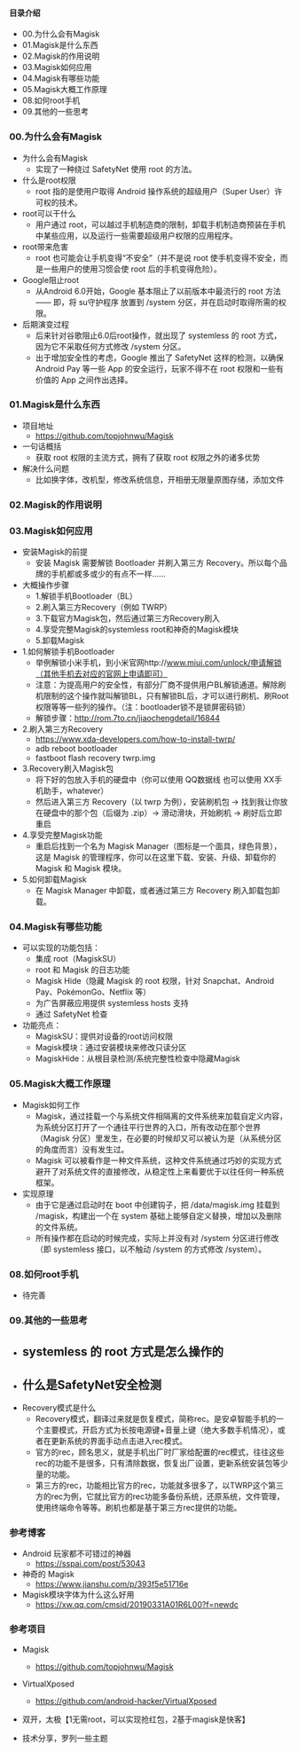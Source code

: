 #### 目录介绍
- 00.为什么会有Magisk
- 01.Magisk是什么东西
- 02.Magisk的作用说明
- 03.Magisk如何应用
- 04.Magisk有哪些功能
- 05.Magisk大概工作原理
- 08.如何root手机
- 09.其他的一些思考



### 00.为什么会有Magisk
- 为什么会有Magisk
    - 实现了一种绕过 SafetyNet 使用 root 的方法。
- 什么是root权限
    - root 指的是使用户取得 Android 操作系统的超级用户（Super User）许可权的技术。
- root可以干什么
    - 用户通过 root，可以越过手机制造商的限制，卸载手机制造商预装在手机中某些应用，以及运行一些需要超级用户权限的应用程序。
- root带来危害
    - root 也可能会让手机变得“不安全”（并不是说 root 使手机变得不安全，而是一些用户的使用习惯会使 root 后的手机变得危险）。
- Google阻止root
    - 从Android 6.0开始，Google 基本阻止了以前版本中最流行的 root 方法 —— 即，将 su守护程序 放置到 /system 分区，并在启动时取得所需的权限。
- 后期演变过程
    - 后来针对谷歌阻止6.0后root操作，就出现了 systemless 的 root 方式，因为它不采取任何方式修改 /system 分区。
    - 出于增加安全性的考虑，Google 推出了 SafetyNet 这样的检测，以确保 Android Pay 等一些 App 的安全运行，玩家不得不在 root 权限和一些有价值的 App 之间作出选择。



### 01.Magisk是什么东西
- 项目地址
    - https://github.com/topjohnwu/Magisk
- 一句话概括
    - 获取 root 权限的主流方式，拥有了获取 root 权限之外的诸多优势
- 解决什么问题
    - 比如换字体，改机型，修改系统信息，开相册无限量原图存储，添加文件



### 02.Magisk的作用说明



### 03.Magisk如何应用
- 安装Magisk的前提
    - 安装 Magisk 需要解锁 Bootloader 并刷入第三方 Recovery。所以每个品牌的手机都或多或少的有点不一样……
- 大概操作步骤
    - 1.解锁手机Bootloader（BL）
    - 2.刷入第三方Recovery（例如 TWRP）
    - 3.下载官方Magisk包，然后通过第三方Recovery刷入
    - 4.享受完整Magisk的systemless root和神奇的Magisk模块
    - 5.卸载Magisk
- 1.如何解锁手机Bootloader
    - 举例解锁小米手机，到小米官网http://www.miui.com/unlock/申请解锁（其他手机去对应的官网上申请即可）
    - 注意：为提高用户的安全性，有部分厂商不提供用户BL解锁通道。解除刷机限制的这个操作就叫解锁BL，只有解锁BL后，才可以进行刷机、刷Root权限等等一些列的操作。（注：bootloader锁不是锁屏密码锁）
    - 解锁步骤：http://rom.7to.cn/jiaochengdetail/16844
- 2.刷入第三方Recovery
    - https://www.xda-developers.com/how-to-install-twrp/
    - adb reboot bootloader
    - fastboot flash recovery twrp.img
- 3.Recovery刷入Magisk包
    - 将下好的包放入手机的硬盘中（你可以使用 QQ数据线 也可以使用 XX手机助手，whatever）
    - 然后进入第三方 Recovery（以 twrp 为例），安装刷机包 -> 找到我让你放在硬盘中的那个包（后缀为 .zip）-> 滑动滑块，开始刷机 -> 刷好后立即重启
- 4.享受完整Magisk功能
    - 重启后找到一个名为 Magisk Manager（图标是一个面具，绿色背景），这是 Magisk 的管理程序，你可以在这里下载、安装、升级、卸载你的 Magisk 和 Magisk 模块。
- 5.如何卸载Magisk
    - 在 Magisk Manager 中卸载，或者通过第三方 Recovery 刷入卸载包卸载。


### 04.Magisk有哪些功能
- 可以实现的功能包括：
    - 集成 root（MagiskSU）
    - root 和 Magisk 的日志功能
    - Magisk Hide（隐藏 Magisk 的 root 权限，针对 Snapchat、Android Pay、PokémonGo、Netflix 等）
    - 为广告屏蔽应用提供 systemless hosts 支持
    - 通过 SafetyNet 检查
- 功能亮点：
    - MagiskSU：提供对设备的root访问权限
    - Magisk模块：通过安装模块来修改只读分区
    - MagiskHide：从根目录检测/系统完整性检查中隐藏Magisk



### 05.Magisk大概工作原理
- Magisk如何工作
    - Magisk，通过挂载一个与系统文件相隔离的文件系统来加载自定义内容，为系统分区打开了一个通往平行世界的入口，所有改动在那个世界（Magisk 分区）里发生，在必要的时候却又可以被认为是（从系统分区的角度而言）没有发生过。
    - Magisk 可以被看作是一种文件系统，这种文件系统通过巧妙的实现方式避开了对系统文件的直接修改，从稳定性上来看要优于以往任何一种系统框架。
- 实现原理
    - 由于它是通过启动时在 boot 中创建钩子，把 /data/magisk.img 挂载到 /magisk，构建出一个在 system 基础上能够自定义替换，增加以及删除的文件系统。
    - 所有操作都在启动的时候完成，实际上并没有对 /system 分区进行修改（即 systemless 接口，以不触动 /system 的方式修改 /system）。



### 08.如何root手机
- 待完善



### 09.其他的一些思考
- systemless 的 root 方式是怎么操作的
    - 
- 什么是SafetyNet安全检测
    - 
- Recovery模式是什么
    - Recovery模式，翻译过来就是恢复模式，简称rec。是安卓智能手机的一个主要模式，开启方式为长按电源键+音量上键（绝大多数手机情况），或者在更新系统的界面手动点击进入rec模式。
    - 官方的rec，顾名思义，就是手机出厂时厂家给配置的rec模式，往往这些rec的功能不是很多，只有清除数据，恢复出厂设置，更新系统安装包等少量的功能。
    - 第三方的rec，功能相比官方的rec，功能就多很多了，以TWRP这个第三方的rec为例，它就比官方的rec功能多备份系统，还原系统，文件管理，使用终端命令等等。刷机也都是基于第三方rec提供的功能。



### 参考博客
- Android 玩家都不可错过的神器
    - https://sspai.com/post/53043
- 神奇的 Magisk
    - https://www.jianshu.com/p/393f5e51716e
- Magisk模块字体为什么这么好用
    - https://xw.qq.com/cmsid/20190331A01R6L00?f=newdc



### 参考项目
- Magisk
    - https://github.com/topjohnwu/Magisk
- VirtualXposed
    - https://github.com/android-hacker/VirtualXposed




- 双开，太极【1无需root，可以实现抢红包，2基于magisk是快客】
- 技术分享，罗列一些主题






